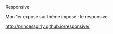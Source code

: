 
Responsive


Mon 1er exposé sur thème imposé : le responsive



http://princessgirly.github.io/responsive/
